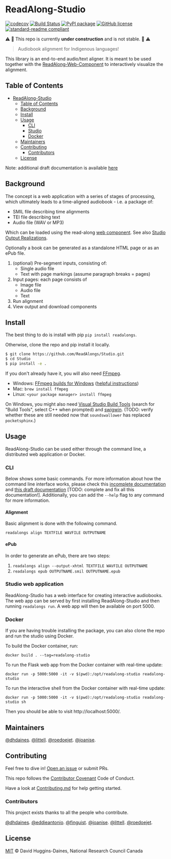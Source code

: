 # ReadAlong-Studio

[![codecov](https://codecov.io/gh/ReadAlongs/Studio/branch/master/graph/badge.svg)](https://codecov.io/gh/ReadAlongs/Studio)
[![Build Status](https://travis-ci.com/ReadAlongs/Studio.svg?branch=master)](https://travis-ci.com/ReadAlongs/Studio)
[![PyPI package](https://img.shields.io/pypi/v/readalongs.svg)](https://pypi.org/project/readalongs/)
[![GitHub license](https://img.shields.io/github/license/ReadAlongs/Studio)](https://github.com/ReadAlongs/Studio/blob/master/LICENSE)
[![standard-readme compliant](https://img.shields.io/badge/readme%20style-standard-brightgreen.svg?style=flat-square)](https://github.com/ReadAlongs/Studio)

:warning: :construction: This repo is currently **under construction** and is not stable. :construction: :warning:

> Audiobook alignment for Indigenous languages!

This library is an end-to-end audio/text aligner. It is meant to be used together with the [ReadAlong-Web-Component](https://github.com/roedoejet/ReadAlong-Web-Component) to interactively visualize the alignment.

## Table of Contents

- [ReadAlong-Studio](#readalong-studio)
  - [Table of Contents](#table-of-contents)
  - [Background](#background)
  - [Install](#install)
  - [Usage](#usage)
    - [CLI](#cli)
    - [Studio](#studio)
    - [Docker](#docker)
  - [Maintainers](#maintainers)
  - [Contributing](#contributing)
    - [Contributors](#contributors)
  - [License](#license)

Note: additional draft documentation is available [here](https://github.com/finguist/ReadAlong-Studio-Documentation/blob/main/prepare.md)

## Background

The concept is a web application with a series of stages of
processing, which ultimately leads to a time-aligned audiobook -
i.e. a package of:

- SMIL file describing time alignments
- TEI file describing text
- Audio file (WAV or MP3)

Which can be loaded using the read-along [web component](https://github.com/roedoejet/ReadAlong-Web-Component). See also [Studio Output Realizations](docs/outputs.rst).

Optionally a book can be generated as a standalone HTML page or
as an ePub file.

1. (optional) Pre-segment inputs, consisting of:
   - Single audio file
   - Text with page markings (assume paragraph breaks = pages)
2. Input pages: each page consists of
   - Image file
   - Audio file
   - Text
3. Run alignment
4. View output and download components

## Install

The best thing to do is install with pip `pip install readalongs`.

Otherwise, clone the repo and pip install it locally.

```sh
$ git clone https://github.com/ReadAlongs/Studio.git
$ cd Studio
$ pip install -e .
```

If you don't already have it, you will also need [FFmpeg](https://ffmpeg.org/).

- Windows: [FFmpeg builds for Windows](https://ffmpeg.zeranoe.com/builds/) ([helpful instructions](https://windowsloop.com/install-ffmpeg-windows-10/))
- Mac: `brew install ffmpeg`
- Linux: `<your package manager> install ffmpeg`

On Windows, you might also need [Visual Studio Build Tools](https://visualstudio.microsoft.com/downloads/#build-tools-for-visual-studio-2017) (search for "Build Tools", select C++ when prompted) and [swigwin](http://www.swig.org/download.html).
(TODO: verify whether these are still needed now that `soundswallower` has replaced `pocketsphinx`.)

## Usage

ReadAlong-Studio can be used either through the command line, a distributed web application or Docker.

### CLI

Below shows some basic commands. For more information about how the command line interface works, please check this [incomplete documentation](https://readalong-studio.readthedocs.io/en/latest/index.html) and [this draft documentation](https://github.com/finguist/ReadAlong-Studio-Documentation/blob/main/prepare.md) [TODO: complete and fix all this documentation!]. Additionally, you can add the `--help` flag to any command for more information.

#### Alignment

Basic alignment is done with the following command.

`readalongs align TEXTFILE WAVFILE OUTPUTNAME`

#### ePub

In order to generate an ePub, there are two steps:

1. `readalongs align --output-xhtml TEXTFILE WAVFILE OUTPUTNAME`
2. `readalongs epub OUTPUTNAME.smil OUTPUTNAME.epub`

### Studio web application

ReadAlong-Studio has a web interface for creating interactive audiobooks. The web app can be served by first installing ReadAlong-Studio and then running `readalongs run`. A web app will then be available on port 5000.

### Docker

If you are having trouble installing the package, you can also clone the repo and run the studio using Docker.

To build the Docker container, run:

    docker build . --tag=readalong-studio

To run the Flask web app from the Docker container with real-time update:

    docker run -p 5000:5000 -it -v $(pwd):/opt/readalong-studio readalong-studio

To run the interactive shell from the Docker container with real-time update:

    docker run -p 5000:5000 -it -v $(pwd):/opt/readalong-studio readalong-studio sh

Then you should be able to visit http://localhost:5000/.

## Maintainers

[@dhdaines](https://github.com/dhdaines).
[@littell](https://github.com/littell).
[@roedoejet](https://github.com/roedoejet).
[@joanise](https://github.com/joanise).

## Contributing

Feel free to dive in! [Open an issue](https://github.com/ReadAlongs/Studio/issues/new) or submit PRs.

This repo follows the [Contributor Covenant](http://contributor-covenant.org/version/1/3/0/) Code of Conduct.

Have a look at [Contributing.md](Contributing.md) for help getting started.

### Contributors

This project exists thanks to all the people who contribute.

[@dhdaines](https://github.com/dhdaines).
[@eddieantonio](https://github.com/eddieantonio).
[@finguist](https://github.com/finguist).
[@joanise](https://github.com/joanise).
[@littell](https://github.com/littell).
[@roedoejet](https://github.com/roedoejet).

## License

[MIT](LICENSE) © David Huggins-Daines, National Research Council Canada
